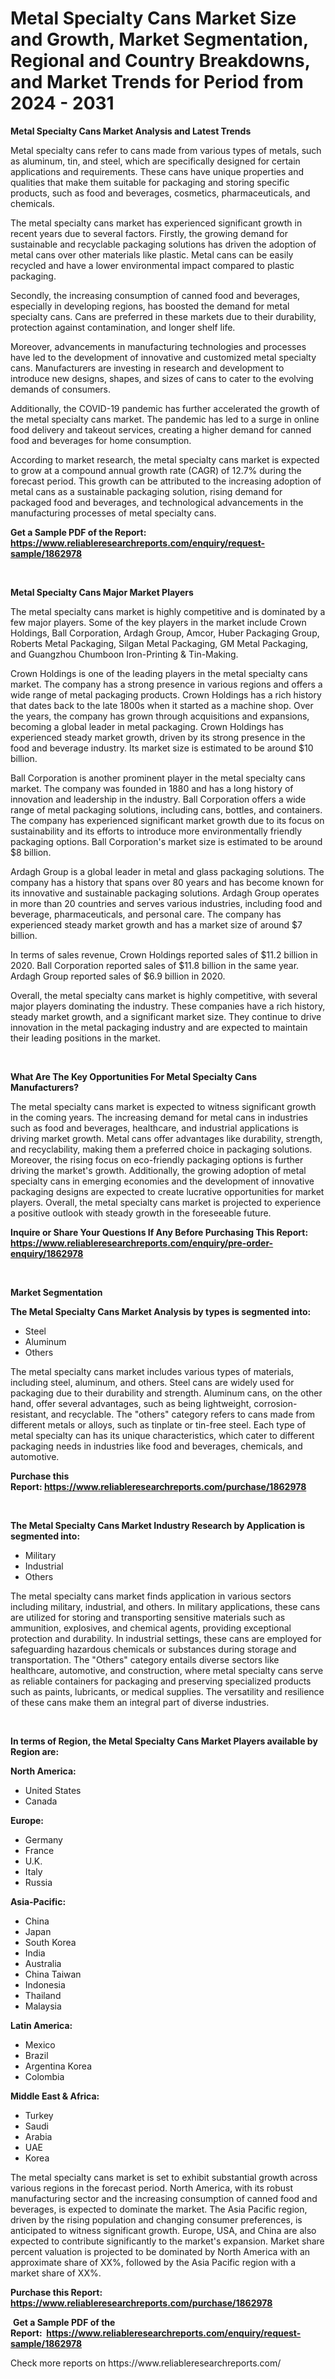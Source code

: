 <p><h1>Metal Specialty Cans Market Size and Growth, Market Segmentation, Regional and Country Breakdowns, and Market Trends for Period from 2024 -  2031</h1></p><p><strong>Metal Specialty Cans Market Analysis and Latest Trends</strong></p>
<p><p>Metal specialty cans refer to cans made from various types of metals, such as aluminum, tin, and steel, which are specifically designed for certain applications and requirements. These cans have unique properties and qualities that make them suitable for packaging and storing specific products, such as food and beverages, cosmetics, pharmaceuticals, and chemicals.</p><p>The metal specialty cans market has experienced significant growth in recent years due to several factors. Firstly, the growing demand for sustainable and recyclable packaging solutions has driven the adoption of metal cans over other materials like plastic. Metal cans can be easily recycled and have a lower environmental impact compared to plastic packaging.</p><p>Secondly, the increasing consumption of canned food and beverages, especially in developing regions, has boosted the demand for metal specialty cans. Cans are preferred in these markets due to their durability, protection against contamination, and longer shelf life.</p><p>Moreover, advancements in manufacturing technologies and processes have led to the development of innovative and customized metal specialty cans. Manufacturers are investing in research and development to introduce new designs, shapes, and sizes of cans to cater to the evolving demands of consumers.</p><p>Additionally, the COVID-19 pandemic has further accelerated the growth of the metal specialty cans market. The pandemic has led to a surge in online food delivery and takeout services, creating a higher demand for canned food and beverages for home consumption.</p><p>According to market research, the metal specialty cans market is expected to grow at a compound annual growth rate (CAGR) of 12.7% during the forecast period. This growth can be attributed to the increasing adoption of metal cans as a sustainable packaging solution, rising demand for packaged food and beverages, and technological advancements in the manufacturing processes of metal specialty cans.</p></p>
<p><strong>Get a Sample PDF of the Report:&nbsp; <a href="https://www.reliableresearchreports.com/enquiry/request-sample/1862978">https://www.reliableresearchreports.com/enquiry/request-sample/1862978</a></strong></p>
<p>&nbsp;</p>
<p><strong>Metal Specialty Cans Major Market Players</strong></p>
<p><p>The metal specialty cans market is highly competitive and is dominated by a few major players. Some of the key players in the market include Crown Holdings, Ball Corporation, Ardagh Group, Amcor, Huber Packaging Group, Roberts Metal Packaging, Silgan Metal Packaging, GM Metal Packaging, and Guangzhou Chumboon Iron-Printing & Tin-Making.</p><p>Crown Holdings is one of the leading players in the metal specialty cans market. The company has a strong presence in various regions and offers a wide range of metal packaging products. Crown Holdings has a rich history that dates back to the late 1800s when it started as a machine shop. Over the years, the company has grown through acquisitions and expansions, becoming a global leader in metal packaging. Crown Holdings has experienced steady market growth, driven by its strong presence in the food and beverage industry. Its market size is estimated to be around $10 billion.</p><p>Ball Corporation is another prominent player in the metal specialty cans market. The company was founded in 1880 and has a long history of innovation and leadership in the industry. Ball Corporation offers a wide range of metal packaging solutions, including cans, bottles, and containers. The company has experienced significant market growth due to its focus on sustainability and its efforts to introduce more environmentally friendly packaging options. Ball Corporation's market size is estimated to be around $8 billion.</p><p>Ardagh Group is a global leader in metal and glass packaging solutions. The company has a history that spans over 80 years and has become known for its innovative and sustainable packaging solutions. Ardagh Group operates in more than 20 countries and serves various industries, including food and beverage, pharmaceuticals, and personal care. The company has experienced steady market growth and has a market size of around $7 billion.</p><p>In terms of sales revenue, Crown Holdings reported sales of $11.2 billion in 2020. Ball Corporation reported sales of $11.8 billion in the same year. Ardagh Group reported sales of $6.9 billion in 2020.</p><p>Overall, the metal specialty cans market is highly competitive, with several major players dominating the industry. These companies have a rich history, steady market growth, and a significant market size. They continue to drive innovation in the metal packaging industry and are expected to maintain their leading positions in the market.</p></p>
<p>&nbsp;</p>
<p><strong>What Are The Key Opportunities For Metal Specialty Cans Manufacturers?</strong></p>
<p><p>The metal specialty cans market is expected to witness significant growth in the coming years. The increasing demand for metal cans in industries such as food and beverages, healthcare, and industrial applications is driving market growth. Metal cans offer advantages like durability, strength, and recyclability, making them a preferred choice in packaging solutions. Moreover, the rising focus on eco-friendly packaging options is further driving the market's growth. Additionally, the growing adoption of metal specialty cans in emerging economies and the development of innovative packaging designs are expected to create lucrative opportunities for market players. Overall, the metal specialty cans market is projected to experience a positive outlook with steady growth in the foreseeable future.</p></p>
<p><strong>Inquire or Share Your Questions If Any Before Purchasing This Report: <a href="https://www.reliableresearchreports.com/enquiry/pre-order-enquiry/1862978">https://www.reliableresearchreports.com/enquiry/pre-order-enquiry/1862978</a></strong></p>
<p>&nbsp;</p>
<p><strong>Market Segmentation</strong></p>
<p><strong>The Metal Specialty Cans Market Analysis by types is segmented into:</strong></p>
<p><ul><li>Steel</li><li>Aluminum</li><li>Others</li></ul></p>
<p><p>The metal specialty cans market includes various types of materials, including steel, aluminum, and others. Steel cans are widely used for packaging due to their durability and strength. Aluminum cans, on the other hand, offer several advantages, such as being lightweight, corrosion-resistant, and recyclable. The "others" category refers to cans made from different metals or alloys, such as tinplate or tin-free steel. Each type of metal specialty can has its unique characteristics, which cater to different packaging needs in industries like food and beverages, chemicals, and automotive.</p></p>
<p><strong>Purchase this Report:&nbsp;<a href="https://www.reliableresearchreports.com/purchase/1862978">https://www.reliableresearchreports.com/purchase/1862978</a></strong></p>
<p>&nbsp;</p>
<p><strong>The Metal Specialty Cans Market Industry Research by Application is segmented into:</strong></p>
<p><ul><li>Military</li><li>Industrial</li><li>Others</li></ul></p>
<p><p>The metal specialty cans market finds application in various sectors including military, industrial, and others. In military applications, these cans are utilized for storing and transporting sensitive materials such as ammunition, explosives, and chemical agents, providing exceptional protection and durability. In industrial settings, these cans are employed for safeguarding hazardous chemicals or substances during storage and transportation. The "Others" category entails diverse sectors like healthcare, automotive, and construction, where metal specialty cans serve as reliable containers for packaging and preserving specialized products such as paints, lubricants, or medical supplies. The versatility and resilience of these cans make them an integral part of diverse industries.</p></p>
<p>&nbsp;</p>
<p><strong>In terms of Region, the Metal Specialty Cans Market Players available by Region are:</strong></p>
<p>
    <p> <strong> North America: </strong>
        <ul>
            <li>United States</li>
            <li>Canada</li>
        </ul>
        </p> 
    <p> <strong> Europe: </strong>
        <ul>
            <li>Germany</li>
            <li>France</li>
            <li>U.K.</li>
            <li>Italy</li>
            <li>Russia</li>
        </ul>
        </p> 
    <p> <strong> Asia-Pacific: </strong>
        <ul>
            <li>China</li>
            <li>Japan</li>
            <li>South Korea</li>
            <li>India</li>
            <li>Australia</li>
            <li>China Taiwan</li>
            <li>Indonesia</li>
            <li>Thailand</li>
            <li>Malaysia</li>
        </ul>
        </p> 
    <p> <strong> Latin America: </strong>
        <ul>
            <li>Mexico</li>
            <li>Brazil</li>
            <li>Argentina Korea</li>
            <li>Colombia</li>
        </ul>
        </p> 
    <p> <strong> Middle East & Africa: </strong>
        <ul>
            <li>Turkey</li>
            <li>Saudi</li>
            <li>Arabia</li>
            <li>UAE</li>
            <li>Korea</li>
        </ul>
    </p>
    </p>
<p><p>The metal specialty cans market is set to exhibit substantial growth across various regions in the forecast period. North America, with its robust manufacturing sector and the increasing consumption of canned food and beverages, is expected to dominate the market. The Asia Pacific region, driven by the rising population and changing consumer preferences, is anticipated to witness significant growth. Europe, USA, and China are also expected to contribute significantly to the market's expansion. Market share percent valuation is projected to be dominated by North America with an approximate share of XX%, followed by the Asia Pacific region with a market share of XX%.</p></p>
<p><strong>Purchase this Report: <a href="https://www.reliableresearchreports.com/purchase/1862978">https://www.reliableresearchreports.com/purchase/1862978</a></strong></p>
<p>&nbsp;<strong>Get a Sample PDF of the Report:&nbsp;&nbsp;<a href="https://www.reliableresearchreports.com/enquiry/request-sample/1862978">https://www.reliableresearchreports.com/enquiry/request-sample/1862978</a></strong></p>
<p><strong></strong></p>
<p>Check more reports on https://www.reliableresearchreports.com/</p>